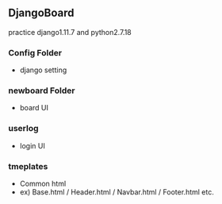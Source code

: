 ## DjangoBoard
practice django1.11.7 and python2.7.18

### Config Folder
- django setting

### newboard Folder
- board UI

### userlog
- login UI

### tmeplates
- Common html
- ex) Base.html / Header.html / Navbar.html / Footer.html etc.
